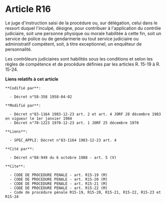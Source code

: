 # Article R16

Le juge d'instruction saisi de la procédure ou, sur délégation, celui dans le ressort duquel l'inculpé, désigne, pour
contribuer à l'application du contrôle judiciaire, soit une personne physique ou morale habilitée à cette fin, soit un
service de police ou de gendarmerie ou tout service judiciaire ou administratif compétent, soit, à titre exceptionnel, un
enquêteur de personnalité.

Les contrôleurs judiciaires sont habilités sous les conditions et selon les règles de compétence et de procédure définies par
les articles R. 15-19 à R. 15-24.

**Liens relatifs à cet article**

	**Codifié par**:

	  - Décret n°58-358 1958-04-02

	**Modifié par**:

	  - Décret n°83-1164 1983-12-23 art. 2 et art. 4 JORF 28 décembre 1983 en vigueur le 1er janvier 1984
	  - Décret n°70-1223 1970-12-23 art. 1 JORF 25 décembre 1970

	**Liens**:

	  - SPEC_APPLI: Décret n°83-1164 1983-12-23 art. 4

	**Cité par**:

	  - Décret n°88-949 du 6 octobre 1988 - art. 5 (V)

	**Cite**:

	  - CODE DE PROCEDURE PENALE - art. R15-19 (M)
	  - CODE DE PROCEDURE PENALE - art. R15-20 (M)
	  - CODE DE PROCEDURE PENALE - art. R15-21 (M)
	  - CODE DE PROCEDURE PENALE - art. R15-22 (M)
	  - Code de procédure pénale R15-19, R15-20, R15-21, R15-22, R15-23 et R15-24
